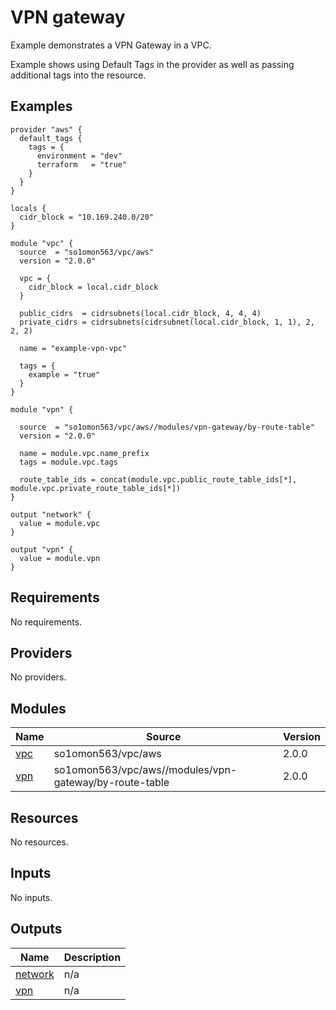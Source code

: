 # VPN gateway

Example demonstrates a VPN Gateway in a VPC.

Example shows using Default Tags in the provider as well as passing additional tags into the resource.
<!-- BEGINNING OF PRE-COMMIT-TERRAFORM DOCS HOOK -->


## Examples

```hcl
provider "aws" {
  default_tags {
    tags = {
      environment = "dev"
      terraform   = "true"
    }
  }
}

locals {
  cidr_block = "10.169.240.0/20"
}

module "vpc" {
  source  = "so1omon563/vpc/aws"
  version = "2.0.0"

  vpc = {
    cidr_block = local.cidr_block
  }

  public_cidrs  = cidrsubnets(local.cidr_block, 4, 4, 4)
  private_cidrs = cidrsubnets(cidrsubnet(local.cidr_block, 1, 1), 2, 2, 2)

  name = "example-vpn-vpc"

  tags = {
    example = "true"
  }
}

module "vpn" {

  source  = "so1omon563/vpc/aws//modules/vpn-gateway/by-route-table"
  version = "2.0.0"

  name = module.vpc.name_prefix
  tags = module.vpc.tags

  route_table_ids = concat(module.vpc.public_route_table_ids[*], module.vpc.private_route_table_ids[*])
}

output "network" {
  value = module.vpc
}

output "vpn" {
  value = module.vpn
}
```

## Requirements

No requirements.

## Providers

No providers.

## Modules

| Name | Source | Version |
|------|--------|---------|
| <a name="module_vpc"></a> [vpc](#module\_vpc) | so1omon563/vpc/aws | 2.0.0 |
| <a name="module_vpn"></a> [vpn](#module\_vpn) | so1omon563/vpc/aws//modules/vpn-gateway/by-route-table | 2.0.0 |

## Resources

No resources.

## Inputs

No inputs.

## Outputs

| Name | Description |
|------|-------------|
| <a name="output_network"></a> [network](#output\_network) | n/a |
| <a name="output_vpn"></a> [vpn](#output\_vpn) | n/a |


<!-- END OF PRE-COMMIT-TERRAFORM DOCS HOOK -->
